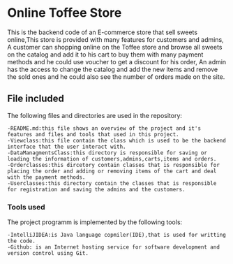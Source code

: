 # Online Toffee Store
This is the backend code of an E-commerce store that sell sweets online,This store is provided with many features for customers and admins,
A customer can shopping online on the Toffee store and browse all sweets on the catalog and add it to his cart to buy them with many payment methods and he could use voucher to get a discount for his order,
An admin has the access to change the catalog and add the new items and remove the sold ones and he could also see the number of orders made on the site.
## File included
The following files and directories are used in the repository:
```
-README.md:this file shows an overview of the project and it's features and files and tools that used in this project.
-Viewclass:this file contain the class which is used to be the backend interface that the user interact with.
-DataManagmentsClass:this directory is responsible for saving or loading the information of customers,admins,carts,items and orders. 
-Orderclasses:this dircetory contain classes that is responsible for placing the order and adding or removing items of the cart and deal with the payment methods.
-Userclasses:this directory contain the classes that is responsible for registration and saving the admins and the customers.
```
### Tools used
The project programm is implemented by the following tools:
```
-IntelliJIDEA:is Java language copmiler(IDE),that is used for writting the code.
-Github: is an Internet hosting service for software development and version control using Git.
```
